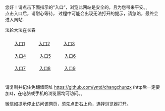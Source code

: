 您好！请点击下面指示的“入口”，浏览此网站是安全的，且为您带来平安。。 <br/>
点击入口后，请耐心等待， 过程中可能会出现无法打开的提示，请忽略，最终会进入网站. </br>

法轮大法在长春<br/>
<div style="padding:10px"><a style="margin:20px" target="_blank" href="https://dtvf0pkqf2zg8.cloudfront.net/2Qpsp?mkfqfyt" id="ccLink1" rel="nofollow">入口1</a> <a target="_blank" style="margin:20px" href="https://d3qoelqeeac9s0.cloudfront.net/2Qpsp?vbedio" id="ccLink2" rel="nofollow">入口2</a> <a style="margin:20px" target="_blank" href="https://d3ruhcxq6jr5b6.cloudfront.net/2Qpsp?zxmyh" id="ccLink3" rel="nofollow">入口3</a></div>

<div style="padding:10px" ><a style="margin:20px" target="_blank" href="https://dtvf0pkqf2zg8.cloudfront.net/2Qpsp?mkfqfyt" id="ccLink4" rel="nofollow">入口4</a> <a style="margin:20px" href="https://d3qoelqeeac9s0.cloudfront.net/2Qpsp?vbedio" target="_blank" id="ccLink5" rel="nofollow">入口5</a> <a style="margin:20px" href="https://d3ruhcxq6jr5b6.cloudfront.net/2Qpsp?zxmyh" target="_blank" id="ccLink6" rel="nofollow">入口6</a></div>

<div style="padding:10px"><a style="margin:20px" target="_blank" href="https://dtvf0pkqf2zg8.cloudfront.net/2Qpsp?mkfqfyt" id="ccLink7" rel="nofollow">入口7</a> <a style="margin:20px" href="https://d3qoelqeeac9s0.cloudfront.net/2Qpsp?vbedio" target="_blank" id="ccLink8" rel="nofollow">入口8</a> <a style="margin:20px" target="_blank" href="https://d3ruhcxq6jr5b6.cloudfront.net/2Qpsp?zxmyh" id="ccLink9" rel="nofollow">入口9</a></div>

<br/>



请复制并记住免翻墙网址 https://github.com/yntd/changchunzx (http后一定要加s)，在电脑或手机的浏览器均可访问。。<br/>

微信如提示停止访问该网页，须先点击右上角，选择浏览器打开。
